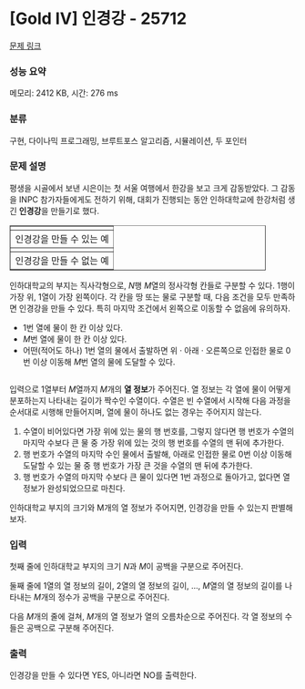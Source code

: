 # [Gold IV] 인경강 - 25712 

[문제 링크](https://www.acmicpc.net/problem/25712) 

### 성능 요약

메모리: 2412 KB, 시간: 276 ms

### 분류

구현, 다이나믹 프로그래밍, 브루트포스 알고리즘, 시뮬레이션, 두 포인터

### 문제 설명

<p>평생을 시골에서 보낸 시은이는 첫 서울 여행에서 한강을 보고 크게 감동받았다. 그 감동을 INPC 참가자들에게도 전하기 위해, 대회가 진행되는 동안 인하대학교에 한강처럼 생긴 <strong>인경강</strong>을 만들기로 했다.</p>

<table align="center" border="1" cellpadding="1" cellspacing="1" class="table table-bordered" style="width: 450px;">
	<tbody>
		<tr>
			<td style="text-align: center;"><img alt="" src=""></td>
		</tr>
		<tr>
			<td style="text-align: center;">인경강을 만들 수 있는 예</td>
		</tr>
		<tr>
			<td style="text-align: center;"><img alt="" src=""></td>
		</tr>
		<tr>
			<td style="text-align: center;">인경강을 만들 수 없는 예</td>
		</tr>
	</tbody>
</table>

<p>인하대학교의 부지는 직사각형으로, <em>N</em>행 <em>M</em>열의 정사각형 칸들로 구분할 수 있다. 1행이 가장 위, 1열이 가장 왼쪽이다. 각 칸을 땅 또는 물로 구분할 때, 다음 조건을 모두 만족하면 인경강을 만들 수 있다. 특히 마지막 조건에서 왼쪽으로 이동할 수 없음에 유의하자.</p>

<ul>
	<li>1번 열에 물이 한 칸 이상 있다.</li>
	<li><em>M</em>번 열에 물이 한 칸 이상 있다.</li>
	<li>어떤(적어도 하나) 1번 열의 물에서 출발하면 위 · 아래 · 오른쪽으로 인접한 물로 0번 이상 이동해 <em>M</em>번 열의 물에 도달할 수 있다.</li>
</ul>

<p style="text-align: center;"><img alt="" src=""></p>

<p>입력으로 1열부터 <em>M</em>열까지 <em>M</em>개의 <strong>열 정보</strong>가 주어진다. 열 정보는 각 열에 물이 어떻게 분포하는지 나타내는 길이가 짝수인 수열이다. 수열은 빈 수열에서 시작해 다음 과정을 순서대로 시행해 만들어지며, 열에 물이 하나도 없는 경우는 주어지지 않는다.</p>

<ol>
	<li>수열이 비어있다면 가장 위에 있는 물의 행 번호를, 그렇지 않다면 행 번호가 수열의 마지막 수보다 큰 물 중 가장 위에 있는 것의 행 번호를 수열의 맨 뒤에 추가한다.</li>
	<li>행 번호가 수열의 마지막 수인 물에서 출발해, 아래로 인접한 물로 0번 이상 이동해 도달할 수 있는 물 중 행 번호가 가장 큰 것을 수열의 맨 뒤에 추가한다.</li>
	<li>행 번호가 수열의 마지막 수보다 큰 물이 있다면 1번 과정으로 돌아가고, 없다면 열 정보가 완성되었으므로 마친다.</li>
</ol>

<p>인하대학교 부지의 크기와 M개의 열 정보가 주어지면, 인경강을 만들 수 있는지 판별해보자.</p>

### 입력 

 <p>첫째 줄에 인하대학교 부지의 크기 <em>N</em>과 <em>M</em>이 공백을 구분으로 주어진다.</p>

<p>둘째 줄에 1열의 열 정보의 길이, 2열의 열 정보의 길이, …, <em>M</em>열의 열 정보의 길이를 나타내는 <em>M</em>개의 정수가 공백을 구분으로 주어진다.</p>

<p>다음 <em>M</em>개의 줄에 걸쳐, <em>M</em>개의 열 정보가 열의 오름차순으로 주어진다. 각 열 정보의 수들은 공백으로 구분해 주어진다.</p>

### 출력 

 <p>인경강을 만들 수 있다면 YES, 아니라면 NO를 출력한다.</p>

